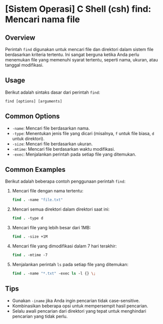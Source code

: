 # [Sistem Operasi] C Shell (csh) find: Mencari nama file

## Overview
Perintah `find` digunakan untuk mencari file dan direktori dalam sistem file berdasarkan kriteria tertentu. Ini sangat berguna ketika Anda perlu menemukan file yang memenuhi syarat tertentu, seperti nama, ukuran, atau tanggal modifikasi.

## Usage
Berikut adalah sintaks dasar dari perintah `find`:

```
find [options] [arguments]
```

## Common Options
- `-name`: Mencari file berdasarkan nama.
- `-type`: Menentukan jenis file yang dicari (misalnya, `f` untuk file biasa, `d` untuk direktori).
- `-size`: Mencari file berdasarkan ukuran.
- `-mtime`: Mencari file berdasarkan waktu modifikasi.
- `-exec`: Menjalankan perintah pada setiap file yang ditemukan.

## Common Examples
Berikut adalah beberapa contoh penggunaan perintah `find`:

1. Mencari file dengan nama tertentu:
   ```csh
   find . -name "file.txt"
   ```

2. Mencari semua direktori dalam direktori saat ini:
   ```csh
   find . -type d
   ```

3. Mencari file yang lebih besar dari 1MB:
   ```csh
   find . -size +1M
   ```

4. Mencari file yang dimodifikasi dalam 7 hari terakhir:
   ```csh
   find . -mtime -7
   ```

5. Menjalankan perintah `ls` pada setiap file yang ditemukan:
   ```csh
   find . -name "*.txt" -exec ls -l {} \;
   ```

## Tips
- Gunakan `-iname` jika Anda ingin pencarian tidak case-sensitive.
- Kombinasikan beberapa opsi untuk mempersempit hasil pencarian.
- Selalu awali pencarian dari direktori yang tepat untuk menghindari pencarian yang tidak perlu.
